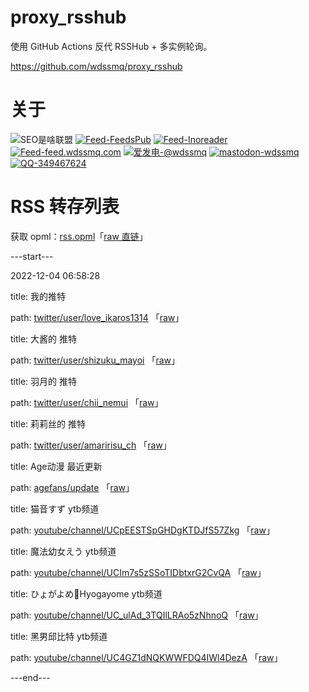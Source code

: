 # proxy_rsshub

使用 GitHub Actions 反代 RSSHub + 多实例轮询。

https://github.com/wdssmq/proxy_rsshub

# 关于

<p><img src="https://img.shields.io/badge/-SEO%E6%98%AF%E5%95%A5%E8%81%94%E7%9B%9F-yellowgreen" title="SEO是啥联盟" alt="SEO是啥联盟"> <a target="_blank" title="Feed-FeedsPub" href="https://feeds.pub/feed/https%3A%2F%2Fwww.wdssmq.com%2Ffeed.php"><img src="https://img.shields.io/badge/Feed-FeedsPub-brightgreen" title="Feed-FeedsPub" alt="Feed-FeedsPub"></a> <a target="_blank" title="Feed-Inoreader" href="https://www.innoreader.com/feed/https%3A%2F%2Fwww.wdssmq.com%2Ffeed.php"><img src="https://img.shields.io/badge/Feed-Inoreader-blue" title="Feed-Inoreader" alt="Feed-Inoreader"></a> <a target="_blank" title="Feed-feed.wdssmq.com" href="https://feed.wdssmq.com"><img src="https://img.shields.io/badge/Feed-feed.wdssmq.com-yellow" title="Feed-feed.wdssmq.com" alt="Feed-feed.wdssmq.com"></a> <a target="_blank" title="爱发电-@wdssmq" href="https://afdian.net/@wdssmq"><img src="https://img.shields.io/badge/%E7%88%B1%E5%8F%91%E7%94%B5-%40wdssmq-blueviolet" title="爱发电-@wdssmq" alt="爱发电-@wdssmq"></a> <a target="_blank" title="mastodon-wdssmq" href="https://wxw.moe/@wdssmq"><img src="https://img.shields.io/mastodon/follow/142218?domain=https%3A%2F%2Fwxw.moe%2F" title="mastodon-wdssmq" alt="mastodon-wdssmq"></a> <a target="_blank" title="QQ-349467624" href="https://wpa.qq.com/msgrd?v=3&uin=349467624&site=qq&menu=yes"><img src="https://img.shields.io/badge/QQ-349467624-0086F9" title="QQ-349467624" alt="QQ-349467624"></a></p>

# RSS 转存列表

获取 opml：[rss.opml](rss.opml "查看 opml")「[raw 直链](rss.opml?raw=true "raw 直链")」

---start---

2022-12-04 06:58:28

title: 我的推特

path: [twitter/user/love_ikaros1314](xml/twitter_user_love_ikaros1314.xml "我的推特") 「[raw](xml/twitter_user_love_ikaros1314.xml?raw=true "我的推特")」

title: 大酱的 推特

path: [twitter/user/shizuku_mayoi](xml/twitter_user_shizuku_mayoi.xml "大酱的 推特") 「[raw](xml/twitter_user_shizuku_mayoi.xml?raw=true "大酱的 推特")」

title: 羽月的 推特

path: [twitter/user/chii_nemui](xml/twitter_user_chii_nemui.xml "羽月的 推特") 「[raw](xml/twitter_user_chii_nemui.xml?raw=true "羽月的 推特")」

title: 莉莉丝的 推特

path: [twitter/user/amaririsu_ch](xml/twitter_user_amaririsu_ch.xml "莉莉丝的 推特") 「[raw](xml/twitter_user_amaririsu_ch.xml?raw=true "莉莉丝的 推特")」

title: Age动漫 最近更新

path: [agefans/update](xml/agefans_update.xml "Age动漫 最近更新") 「[raw](xml/agefans_update.xml?raw=true "Age动漫 最近更新")」

title: 猫音すず ytb频道

path: [youtube/channel/UCpEESTSpGHDgKTDJfS57Zkg](xml/youtube_channel_UCpEESTSpGHDgKTDJfS57Zkg.xml "猫音すず ytb频道") 「[raw](xml/youtube_channel_UCpEESTSpGHDgKTDJfS57Zkg.xml?raw=true "猫音すず ytb频道")」

title: 魔法幼女えう ytb频道

path: [youtube/channel/UCIm7s5zSSoTIDbtxrG2CvQA](xml/youtube_channel_UCIm7s5zSSoTIDbtxrG2CvQA.xml "魔法幼女えう ytb频道") 「[raw](xml/youtube_channel_UCIm7s5zSSoTIDbtxrG2CvQA.xml?raw=true "魔法幼女えう ytb频道")」

title: ひょがよめ🦘Hyogayome ytb频道

path: [youtube/channel/UC_ulAd_3TQIlLRAo5zNhnoQ](xml/youtube_channel_UC_ulAd_3TQIlLRAo5zNhnoQ.xml "ひょがよめ🦘Hyogayome ytb频道") 「[raw](xml/youtube_channel_UC_ulAd_3TQIlLRAo5zNhnoQ.xml?raw=true "ひょがよめ🦘Hyogayome ytb频道")」

title: 黑男邱比特 ytb频道

path: [youtube/channel/UC4GZ1dNQKWWFDQ4IWl4DezA](xml/youtube_channel_UC4GZ1dNQKWWFDQ4IWl4DezA.xml "黑男邱比特 ytb频道") 「[raw](xml/youtube_channel_UC4GZ1dNQKWWFDQ4IWl4DezA.xml?raw=true "黑男邱比特 ytb频道")」


---end---
